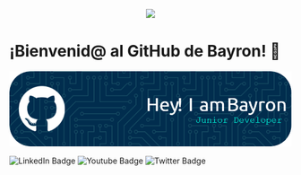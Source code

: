 <p align="center">
  <img src="https://i.giphy.com/media/v1.Y2lkPTc5MGI3NjExcWhuYzBwZXJia2o2Y3Frbjc1MGp1ajQzZzZ4NTNlMXNqaTJxdGs2cyZlcD12MV9pbnRlcm5hbF9naWZfYnlfaWQmY3Q9cw/bkPulmUbM24usERtAy/giphy.gif" width="100"/>
</p>

# ¡Bienvenid@ al **GitHub** de Bayron! 🎉

![Header](github-header-image.png)

<div id="badges">
  <img src="https://img.shields.io/badge/LinkedIn-blue?style=for-the-badge&logo=linkedin&logoColor=white" alt="LinkedIn Badge"/>
  <img src="https://img.shields.io/badge/YouTube-red?style=for-the-badge&logo=youtube&logoColor=white" alt="Youtube Badge"/>
  <img src="https://img.shields.io/badge/Twitter-blue?style=for-the-badge&logo=twitter&logoColor=white" alt="Twitter Badge"/>
</div>